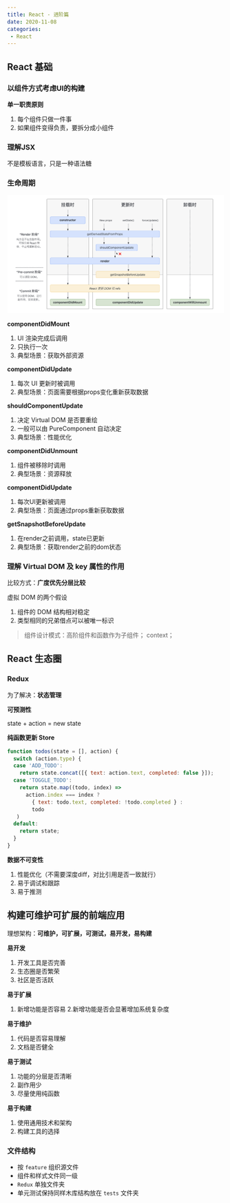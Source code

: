 ```yaml
---
title: React - 进阶篇
date: 2020-11-08
categories:
 - React
---
```


## React 基础

### 以组件方式考虑UI的构建

**单一职责原则**

1. 每个组件只做一件事
2. 如果组件变得负责，要拆分成小组件

### 理解JSX

不是模板语言，只是一种语法糖

### 生命周期

![生命周期](/react-lifecycle.jpg)

**componentDidMount**
1. UI 渲染完成后调用
2. 只执行一次
3. 典型场景：获取外部资源

**componentDidUpdate**
1. 每次 UI 更新时被调用
2. 典型场景：页面需要根据props变化重新获取数据

**shouldComponentUpdate**
1. 决定 Virtual DOM 是否要重绘
2. 一般可以由 PureComponent 自动决定
3. 典型场景：性能优化

**componentDidUnmount**
1. 组件被移除时调用
2. 典型场景：资源释放

**componentDidUpdate**
1. 每次UI更新被调用
2. 典型场景：页面通过props重新获取数据

**getSnapshotBeforeUpdate**
1. 在render之前调用，state已更新
2. 典型场景：获取render之前的dom状态

### 理解 Virtual DOM 及 key 属性的作用

比较方式：**广度优先分层比较**

虚拟 DOM 的两个假设
1. 组件的 DOM 结构相对稳定
2. 类型相同的兄弟借点可以被唯一标识

> 组件设计模式：高阶组件和函数作为子组件； context；

## React 生态圈

### Redux

为了解决：**状态管理**

**可预测性**

state + action = new state

**纯函数更新 Store**

```js
function todos(state = [], action) {
  switch (action.type) {
  case 'ADD_TODO':
    return state.concat([{ text: action.text, completed: false }]);
  case 'TOGGLE_TODO':
    return state.map((todo, index) =>
      action.index === index ?
        { text: todo.text, completed: !todo.completed } :
        todo
   )
  default:
    return state;
  }
}
```

**数据不可变性**

1. 性能优化（不需要深度diff，对比引用是否一致就行）
2. 易于调试和跟踪
3. 易于推测

## 构建可维护可扩展的前端应用

理想架构：**可维护，可扩展，可测试，易开发，易构建**

**易开发**

1. 开发工具是否完善
2. 生态圈是否繁荣
3. 社区是否活跃

**易于扩展**

1. 新增功能是否容易
2.新增功能是否会显著增加系统复杂度

**易于维护**

1. 代码是否容易理解
2. 文档是否健全

**易于测试**

1. 功能的分层是否清晰
2. 副作用少
3. 尽量使用纯函数

**易于构建**

1. 使用通用技术和架构
2. 构建工具的选择

### 文件结构

* 按 `feature` 组织源文件
* 组件和样式文件同一级
* `Redux` 单独文件夹
* 单元测试保持同样木库结构放在 `tests` 文件夹


